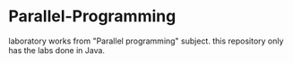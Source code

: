 # Parallel-Programming

laboratory works from "Parallel programming" subject. this repository only has the labs done in Java.
